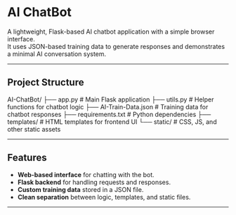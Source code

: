 # AI ChatBot

A lightweight, Flask-based AI chatbot application with a simple browser interface.  
It uses JSON-based training data to generate responses and demonstrates a minimal AI conversation system.

---

## Project Structure

AI-ChatBot/
├── app.py                  # Main Flask application
├── utils.py                # Helper functions for chatbot logic
├── AI-Train-Data.json      # Training data for chatbot responses
├── requirements.txt        # Python dependencies
├── templates/              # HTML templates for frontend UI
└── static/                 # CSS, JS, and other static assets

---

## Features

- **Web-based interface** for chatting with the bot.
- **Flask backend** for handling requests and responses.
- **Custom training data** stored in a JSON file.
- **Clean separation** between logic, templates, and static files.

---
